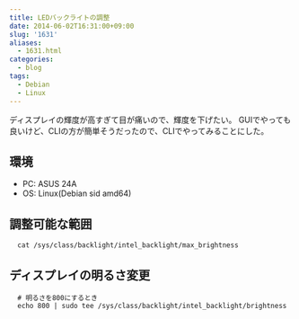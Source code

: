 ```yaml
---
title: LEDバックライトの調整
date: 2014-06-02T16:31:00+09:00
slug: '1631'
aliases:
  - 1631.html
categories:
  - blog
tags:
  - Debian
  - Linux
---
```



ディスプレイの輝度が高すぎて目が痛いので、輝度を下げたい。
GUIでやっても良いけど、CLIの方が簡単そうだったので、CLIでやってみることにした。

## 環境
- PC: ASUS 24A
- OS: Linux(Debian sid amd64)

## 調整可能な範囲
```shell
  cat /sys/class/backlight/intel_backlight/max_brightness
```

## ディスプレイの明るさ変更
```shell
  # 明るさを800にするとき
  echo 800 | sudo tee /sys/class/backlight/intel_backlight/brightness
```

